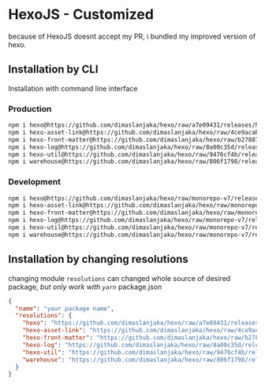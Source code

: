 # HexoJS - Customized
because of HexoJS doesnt accept my PR, i bundled my improved version of hexo.

## Installation by CLI
Installation with command line interface

### Production

```bash
npm i hexo@https://github.com/dimaslanjaka/hexo/raw/a7e09431/releases/hexo.tgz
npm i hexo-asset-link@https://github.com/dimaslanjaka/hexo/raw/4ce9acab/releases/hexo-asset-link.tgz
npm i hexo-front-matter@https://github.com/dimaslanjaka/hexo/raw/b2788726/releases/hexo-front-matter.tgz
npm i hexo-log@https://github.com/dimaslanjaka/hexo/raw/8a00c35d/releases/hexo-log.tgz
npm i hexo-util@https://github.com/dimaslanjaka/hexo/raw/9476cf4b/releases/hexo-util.tgz
npm i warehouse@https://github.com/dimaslanjaka/hexo/raw/806f1798/releases/warehouse.tgz
```

### Development

```bash
npm i hexo@https://github.com/dimaslanjaka/hexo/raw/monorepo-v7/releases/hexo.tgz
npm i hexo-asset-link@https://github.com/dimaslanjaka/hexo/raw/monorepo-v7/releases/hexo-asset-link.tgz
npm i hexo-front-matter@https://github.com/dimaslanjaka/hexo/raw/monorepo-v7/releases/hexo-front-matter.tgz
npm i hexo-log@https://github.com/dimaslanjaka/hexo/raw/monorepo-v7/releases/hexo-log.tgz
npm i hexo-util@https://github.com/dimaslanjaka/hexo/raw/monorepo-v7/releases/hexo-util.tgz
npm i warehouse@https://github.com/dimaslanjaka/hexo/raw/monorepo-v7/releases/warehouse.tgz
```

## Installation by changing resolutions
changing module `resolutions` can changed whole source of desired package, _but only work with `yarn`_
package.json
```json
{
  "name": "your package name",
  "resolutions": {
    "hexo": "https://github.com/dimaslanjaka/hexo/raw/a7e09431/releases/hexo.tgz",
    "hexo-asset-link": "https://github.com/dimaslanjaka/hexo/raw/4ce9acab/releases/hexo-asset-link.tgz",
    "hexo-front-matter": "https://github.com/dimaslanjaka/hexo/raw/b2788726/releases/hexo-front-matter.tgz",
    "hexo-log": "https://github.com/dimaslanjaka/hexo/raw/8a00c35d/releases/hexo-log.tgz",
    "hexo-util": "https://github.com/dimaslanjaka/hexo/raw/9476cf4b/releases/hexo-util.tgz",
    "warehouse": "https://github.com/dimaslanjaka/hexo/raw/806f1798/releases/warehouse.tgz"
  }
}
```